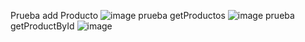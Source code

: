 Prueba add Producto
![image](https://github.com/user-attachments/assets/c1228f83-9f4d-4b58-b9ea-731122954126)
prueba getProductos
![image](https://github.com/user-attachments/assets/4f5d6fa2-cf0b-4272-bddc-1881e6d37a7c)
prueba getProductById
![image](https://github.com/user-attachments/assets/a0634cd9-37f6-4763-b7fb-97e949fda8b9)

